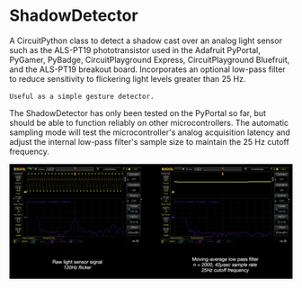 # ShadowDetector

A CircuitPython class to detect a shadow cast over an analog light sensor such as the ALS-PT19 phototransistor used in the Adafruit PyPortal, PyGamer, PyBadge, CircuitPlayground Express, CircuitPlayground Bluefruit, and the ALS-PT19 breakout board. Incorporates an optional low-pass filter to reduce sensitivity to flickering light levels greater than 25 Hz.

    Useful as a simple gesture detector.

The ShadowDetector has only been tested on the PyPortal so far, but should be able to function reliably on other microcontrollers. The automatic sampling mode will test the microcontroller's analog acquisition latency and adjust the internal low-pass filter's sample size to maintain the 25 Hz cutoff frequency.

![Light sensor signal low-pass filter comparison](https://github.com/CedarGroveStudios/ShadowDetector/blob/main/docs/FIR_boxcar_filter_pyportal.png)
